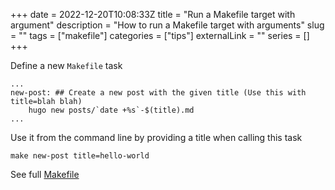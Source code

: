 +++ 
date = 2022-12-20T10:08:33Z
title = "Run a Makefile target with argument"
description = "How to run a Makefile target with arguments"
slug = "" 
tags = ["makefile"]
categories = ["tips"]
externalLink = ""
series = []
+++

Define a new `Makefile` task

```text
...
new-post: ## Create a new post with the given title (Use this with title=blah blah)
    hugo new posts/`date +%s`-$(title).md
...
```

Use it from the command line by providing a title when calling this task

```shell
make new-post title=hello-world
```

See full [Makefile](https://github.com/namuan/deskriders-web/blob/master/Makefile#L39)

